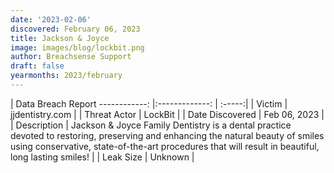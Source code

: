 ```yaml
---
date: '2023-02-06'
discovered: February 06, 2023
title: Jackson & Joyce
image: images/blog/lockbit.png
author: Breachsense Support
draft: false
yearmonths: 2023/february
---
```



| Data Breach Report
------------:     |:-------------:    | :-----:|
| Victim      | jjdentistry.com      | 
| Threat Actor      | LockBit      | 
| Date Discovered      | Feb 06, 2023      | 
| Description      | Jackson & Joyce Family Dentistry is a dental practice devoted to restoring, preserving and enhancing the natural beauty of smiles using conservative, state-of-the-art procedures that will result in beautiful, long lasting smiles!      | 
| Leak Size      | Unknown      | 

